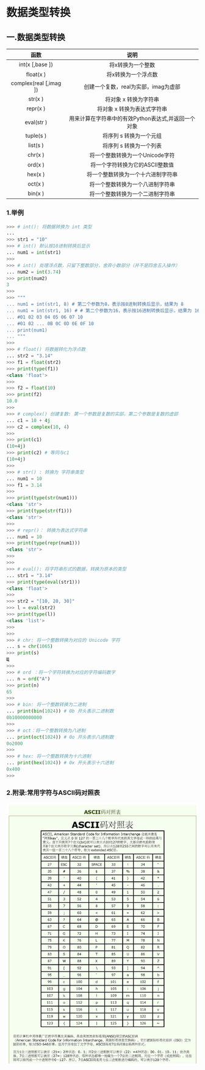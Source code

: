 # 数据类型转换

## 一.数据类型转换

|          函数          |                        说明                         |
| :--------------------: | :-------------------------------------------------: |
|    int(x [,base ])     |                  将x转换为一个整数                  |
|       float(x )        |                 将x转换为一个浮点数                 |
| complex(real [,imag ]) |        创建一个复数，real为实部，imag为虚部         |
|        str(x )         |                将对象 x 转换为字符串                |
|        repr(x )        |             将对象 x 转换为表达式字符串             |
|       eval(str )       | 用来计算在字符串中的有效Python表达式,并返回一个对象 |
|       tuple(s )        |               将序列 s 转换为一个元组               |
|        list(s )        |               将序列 s 转换为一个列表               |
|        chr(x )         |           将一个整数转换为一个Unicode字符           |
|        ord(x )         |           将一个字符转换为它的ASCII整数值           |
|        hex(x )         |         将一个整数转换为一个十六进制字符串          |
|        oct(x )         |          将一个整数转换为一个八进制字符串           |
|        bin(x )         |          将一个整数转换为一个二进制字符串           |

### 1.举例

```python
>>> # int(): 将数据转换为 int 类型
... 
>>> str1 = "10"
>>> # int() 默认按10进制转换后显示
... num1 = int(str1)
>>> 
>>> # int() 处理浮点数，只留下整数部分，舍弃小数部分（并不是四舍五入操作）
... num2 = int(3.74)
>>> print(num2)
3
>>> 
>>> """
... num1 = int(str1, 8) # 第二个参数为8，表示按8进制转换后显示，结果为 8
... num1 = int(str1, 16) # # 第二个参数为16，表示按16进制转换后显示，结果为 16
... #01 02 03 04 05 06 07 10
... #01 02 ... 0B 0C 0D 0E 0F 10
... print(num1)
... """
>>> 
>>> # float() 将数据转化为浮点数
... str2 = "3.14"
>>> f1 = float(str2)
>>> print(type(f1))
<class 'float'>
>>> 
>>> f2 = float(10)
>>> print(f2)
10.0
>>> 
>>> # complex() 创建复数: 第一个参数是复数的实部，第二个参数是复数的虚部
... c1 = 10 + 4j
>>> c2 = complex(10, 4)
>>> 
>>> print(c1)
(10+4j)
>>> print(c2) # 等同与c1
(10+4j)
>>> 
>>> # str() : 转换为 字符串类型
... num1 = 10
>>> f1 = 3.14
>>> 
>>> print(type(str(num1)))
<class 'str'>
>>> print(type(str(f1)))
<class 'str'>
>>> 
>>> # repr()： 转换为表达式字符串
... num1 = 10
>>> print(type(repr(num1)))
<class 'str'>
>>> 
>>> 
>>> # eval(): 将字符串形式的数据，转换为原本的类型
... str1 = "3.14"
>>> print(type(eval(str1)))
<class 'float'>
>>> 
>>> str2 = "[10, 20, 30]"
>>> l = eval(str2)
>>> print(type(l))
<class 'list'>
>>> 
>>> 
>>> # chr: 将一个整数转换为对应的 Unicode 字符
... s = chr(1065)
>>> print(s)
Щ
>>> 
>>> # ord ：将一个字符转换为对应的字符编码数字
... n = ord("A")
>>> print(n)
65
>>> 
>>> # bin: 将一个整数转换为二进制
... print(bin(1024)) # 0b 开头表示二进制数
0b10000000000
>>> 
>>> # oct：将一个整数转换为八进制
... print(oct(1024)) # 0o 开头表示八进制数
0o2000
>>> 
>>> # hex: 将一个整数转换为十六进制
... print(hex(1024)) # 0x 开头表示十六进制
0x400
>>>
```

###  2.附录:常用字符与ASCII码对照表

![ASCII](https://raw.githubusercontent.com/AH-Toby/ImageStorage/master/ImageStorageASCII.png)

